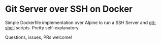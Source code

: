 # Git Server over SSH on Docker

Simple Dockerfile implementation over Alpine to run a SSH Server and [git-shell](https://git-scm.com/docs/git-shell) scripts.
Pretty self-explanatory.

Questions, issues, PRs welcome!
